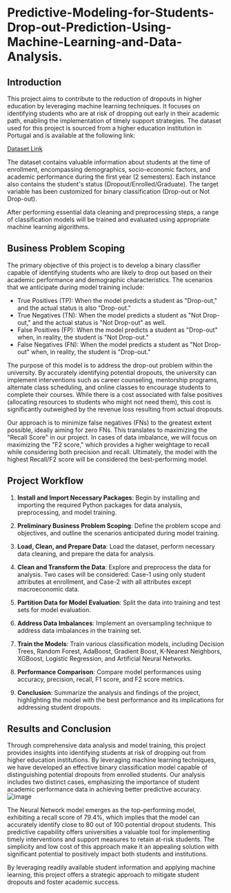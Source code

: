 # Predictive-Modeling-for-Students-Drop-out-Prediction-Using-Machine-Learning-and-Data-Analysis.

## Introduction

This project aims to contribute to the reduction of dropouts in higher education by leveraging machine learning techniques. It focuses on identifying students who are at risk of dropping out early in their academic path, enabling the implementation of timely support strategies. The dataset used for this project is sourced from a higher education institution in Portugal and is available at the following link:

[Dataset Link](https://archive-beta.ics.uci.edu/ml/datasets/predict+students+dropout+and+academic+success#Papers)

The dataset contains valuable information about students at the time of enrollment, encompassing demographics, socio-economic factors, and academic performance during the first year (2 semesters). Each instance also contains the student's status (Dropout/Enrolled/Graduate). The target variable has been customized for binary classification (Drop-out or Not Drop-out).

After performing essential data cleaning and preprocessing steps, a range of classification models will be trained and evaluated using appropriate machine learning algorithms.


## Business Problem Scoping

The primary objective of this project is to develop a binary classifier capable of identifying students who are likely to drop out based on their academic performance and demographic characteristics. The scenarios that we anticipate during model training include:

- True Positives (TP): When the model predicts a student as "Drop-out," and the actual status is also "Drop-out."
- True Negatives (TN): When the model predicts a student as "Not Drop-out," and the actual status is "Not Drop-out" as well.
- False Positives (FP): When the model predicts a student as "Drop-out" when, in reality, the student is "Not Drop-out."
- False Negatives (FN): When the model predicts a student as "Not Drop-out" when, in reality, the student is "Drop-out."

The purpose of this model is to address the drop-out problem within the university. By accurately identifying potential dropouts, the university can implement interventions such as career counseling, mentorship programs, alternate class scheduling, and online classes to encourage students to complete their courses. While there is a cost associated with false positives (allocating resources to students who might not need them), this cost is significantly outweighed by the revenue loss resulting from actual dropouts.

Our approach is to minimize false negatives (FNs) to the greatest extent possible, ideally aiming for zero FNs. This translates to maximizing the "Recall Score" in our project. In cases of data imbalance, we will focus on maximizing the "F2 score," which provides a higher weightage to recall while considering both precision and recall. Ultimately, the model with the highest Recall/F2 score will be considered the best-performing model.

## Project Workflow

1. **Install and Import Necessary Packages**: Begin by installing and importing the required Python packages for data analysis, preprocessing, and model training.

2. **Preliminary Business Problem Scoping**: Define the problem scope and objectives, and outline the scenarios anticipated during model training.

3. **Load, Clean, and Prepare Data**: Load the dataset, perform necessary data cleaning, and prepare the data for analysis.

4. **Clean and Transform the Data**: Explore and preprocess the data for analysis. Two cases will be considered: Case-1 using only student attributes at enrollment, and Case-2 with all attributes except macroeconomic data.

5. **Partition Data for Model Evaluation**: Split the data into training and test sets for model evaluation.

6. **Address Data Imbalances**: Implement an oversampling technique to address data imbalances in the training set.

7. **Train the Models**: Train various classification models, including Decision Trees, Random Forest, AdaBoost, Gradient Boost, K-Nearest Neighbors, XGBoost, Logistic Regression, and Artificial Neural Networks.

8. **Performance Comparison**: Compare model performances using accuracy, precision, recall, F1 score, and F2 score metrics.

9. **Conclusion**: Summarize the analysis and findings of the project, highlighting the model with the best performance and its implications for addressing student dropouts.

## Results and Conclusion

Through comprehensive data analysis and model training, this project provides insights into identifying students at risk of dropping out from higher education institutions. By leveraging machine learning techniques, we have developed an effective binary classification model capable of distinguishing potential dropouts from enrolled students. Our analysis includes two distinct cases, emphasizing the importance of student academic performance data in achieving better predictive accuracy.
![image](https://github.com/shilpikumari03/Predictive-Modeling-for-Students-Drop-out-Prediction-Using-Machine-Learning-and-Data-Analysis./assets/137021374/5ad870bd-e014-4dc4-8ad0-6bc4d07c922c)


The Neural Network model emerges as the top-performing model, exhibiting a recall score of 79.4%, which implies that the model can accurately identify close to 80 out of 100 potential dropout students. This predictive capability offers universities a valuable tool for implementing timely interventions and support measures to retain at-risk students. The simplicity and low cost of this approach make it an appealing solution with significant potential to positively impact both students and institutions.

By leveraging readily available student information and applying machine learning, this project offers a strategic approach to mitigate student dropouts and foster academic success.


